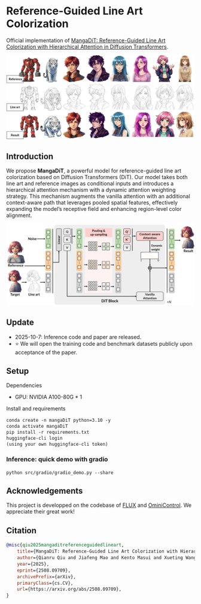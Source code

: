 # Reference-Guided Line Art Colorization 

Official implementation of [MangaDiT: Reference-Guided Line Art Colorization with Hierarchical Attention in Diffusion Transformers](http://arxiv.org/abs/2508.09709).

![Overview_image](docs/gen_results_multi.png)

## Introduction

We propose **MangaDiT**, a powerful model for reference-guided line art colorization based on Diffusion Transformers (DiT). Our model takes both line art and reference images as conditional inputs and introduces a hierarchical attention mechanism with a dynamic attention weighting strategy. This mechanism augments the vanilla attention with an additional context-aware path that leverages pooled spatial features, effectively expanding the model’s receptive field and enhancing region-level color alignment. 

![framwork](docs/framework.png)

## Update
- 2025-10-7: Inference code and paper are released.
- ⭐️ We will open the training code and benchmark datasets publicly upon acceptance of the paper.

## Setup

Dependencies
- GPU: NVIDIA A100-80G * 1

Install and requirements
```
conda create -n mangaDiT python=3.10 -y
conda activate mangaDiT
pip install -r requirements.txt
huggingface-cli login
(using your own huggingface-cli token)
```

### Inference: quick demo with gradio
```
python src/gradio/gradio_demo.py --share
```

## Acknowledgements
This project is developped on the codebase of [FLUX](https://github.com/black-forest-labs/flux) and [OminiControl](https://github.com/Yuanshi9815/OminiControl). We appreciate their great work!

## Citation

```bibtex
@misc{qiu2025mangaditreferenceguidedlineart,
    title={MangaDiT: Reference-Guided Line Art Colorization with Hierarchical Attention in Diffusion Transformers}, 
    author={Qianru Qiu and Jiafeng Mao and Kento Masui and Xueting Wang},
    year={2025},
    eprint={2508.09709},
    archivePrefix={arXiv},
    primaryClass={cs.CV},
    url={https://arxiv.org/abs/2508.09709}, 
}
```
